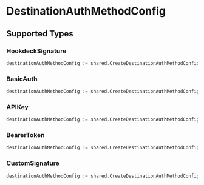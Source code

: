 # DestinationAuthMethodConfig


## Supported Types

### HookdeckSignature

```go
destinationAuthMethodConfig := shared.CreateDestinationAuthMethodConfigHookdeckSignature(shared.HookdeckSignature{/* values here */})
```

### BasicAuth

```go
destinationAuthMethodConfig := shared.CreateDestinationAuthMethodConfigBasicAuth(shared.BasicAuth{/* values here */})
```

### APIKey

```go
destinationAuthMethodConfig := shared.CreateDestinationAuthMethodConfigAPIKey(shared.APIKey{/* values here */})
```

### BearerToken

```go
destinationAuthMethodConfig := shared.CreateDestinationAuthMethodConfigBearerToken(shared.BearerToken{/* values here */})
```

### CustomSignature

```go
destinationAuthMethodConfig := shared.CreateDestinationAuthMethodConfigCustomSignature(shared.CustomSignature{/* values here */})
```


